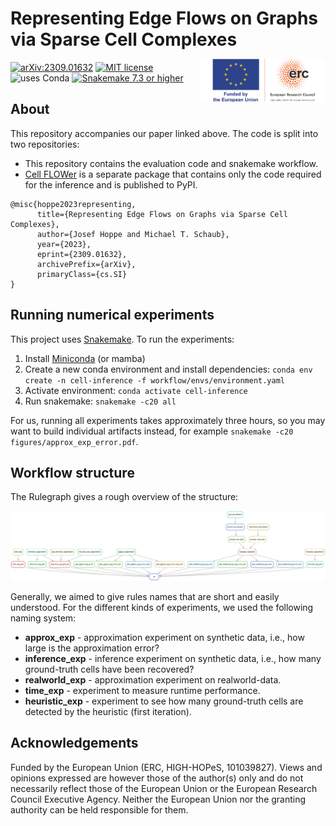 

# Representing Edge Flows on Graphs via Sparse Cell Complexes

<img align="right" width="200" style="margin-top:-5px" src="readme_src/LOGO_ERC-FLAG_FP.png">

[![arXiv:2309.01632](https://img.shields.io/badge/arXiv-2309.01632-b31b1b.svg?logo=arxiv)](https://arxiv.org/abs/2309.01632)
[![MIT license](https://img.shields.io/badge/License-MIT-blue.svg)](https://github.com/josefhoppe/edge-flow-cell-complexes/blob/main/LICENSE)
![uses Conda](https://img.shields.io/badge/Conda-44A833?logo=Anaconda&logoColor=white)
[![Snakemake 7.3 or higher](https://img.shields.io/badge/snakemake-≥7.3.0-green.svg?style=flat)](https://snakemake.readthedocs.io)


## About

This repository accompanies our paper linked above.
The code is split into two repositories:

- This repository contains the evaluation code and snakemake workflow.
- [Cell FLOWer](https://github.com/josefhoppe/cell-flower) is a separate package that contains only the code required for the inference and is published to PyPI.

```
@misc{hoppe2023representing,
      title={Representing Edge Flows on Graphs via Sparse Cell Complexes}, 
      author={Josef Hoppe and Michael T. Schaub},
      year={2023},
      eprint={2309.01632},
      archivePrefix={arXiv},
      primaryClass={cs.SI}
}
```

## Running numerical experiments

This project uses [Snakemake](https://snakemake.readthedocs.io).
To run the experiments:

1. Install [Miniconda](https://docs.conda.io/en/latest/miniconda.html) (or mamba)
2. Create a new conda environment and install dependencies: `conda env create -n cell-inference -f workflow/envs/environment.yaml`
3. Activate environment: `conda activate cell-inference`
4. Run snakemake: `snakemake -c20 all`

For us, running all experiments takes approximately three hours, so you may want to build individual artifacts instead, for example `snakemake -c20 figures/approx_exp_error.pdf`.

## Workflow structure

The Rulegraph gives a rough overview of the structure:

![Snakemake Rulegraph](readme_src/rules.png)

Generally, we aimed to give rules names that are short and easily understood.
For the different kinds of experiments, we used the following naming system:

- **approx_exp** - approximation experiment on synthetic data, i.e., how large is the approximation error?
- **inference_exp** - inference experiment on synthetic data, i.e., how many ground-truth cells have been recovered?
- **realworld_exp** - approximation experiment on realworld-data.
- **time_exp** - experiment to measure runtime performance.
- **heuristic_exp** - experiment to see how many ground-truth cells are detected by the heuristic (first iteration).

## Acknowledgements

Funded by the European Union (ERC, HIGH-HOPeS, 101039827). Views and opinions expressed are however those of the author(s) only and do not necessarily reflect those of the European Union or the European Research Council Executive Agency. Neither the European Union nor the granting authority can be held responsible for them.